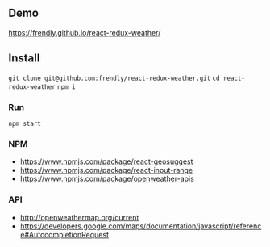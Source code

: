 ## Demo
https://frendly.github.io/react-redux-weather/

## Install
`git clone git@github.com:frendly/react-redux-weather.git`
`cd react-redux-weather`
`npm i`

### Run
`npm start`

### NPM
* https://www.npmjs.com/package/react-geosuggest
* https://www.npmjs.com/package/react-input-range
* https://www.npmjs.com/package/openweather-apis

### API
* http://openweathermap.org/current
* https://developers.google.com/maps/documentation/javascript/reference#AutocompletionRequest